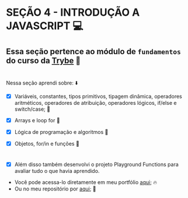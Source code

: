 # SEÇÃO 4 - INTRODUÇÃO A JAVASCRIPT :computer:

## Essa seção pertence ao módulo de `fundamentos` do curso da [Trybe](https://www.betrybe.com/) :green_heart:
#

Nessa seção aprendi sobre: :arrow_down:

- [x]  Variáveis, constantes, tipos primitivos, tipagem dinâmica, operadores aritméticos, operadores de atribuição, operadores lógicos, if/else e switch/case; :rocket:

- [x] Arrays e loop for :rocket:

- [x] Lógica de programação e algoritmos :rocket:

- [x] Objetos, for/in e funções :rocket:
#

- [x] Além disso também desenvolvi o projeto Playground Functions para avaliar tudo o que havia aprendido.

- Você pode acessa-lo diretamente em meu portfólio [aqui](); :fire:
- Ou no meu repositório por [aqui](); :memo:
#

